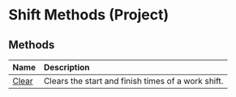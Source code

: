 
# Shift Methods (Project)

## Methods



|**Name**|**Description**|
|:-----|:-----|
| [Clear](89243732-8c83-ba1e-01ff-fdbfa4d4c4d2.md)|Clears the start and finish times of a work shift.|
